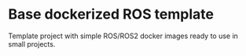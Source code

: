 # Base dockerized ROS template

Template project with simple ROS/ROS2 docker images ready to use in small projects.

